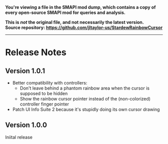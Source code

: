 **You're viewing a file in the SMAPI mod dump, which contains a copy of every open-source SMAPI mod
for queries and analysis.**

**This is _not_ the original file, and not necessarily the latest version.**  
**Source repository: https://github.com/jltaylor-us/StardewRainbowCursor**

----


# Release Notes

## Version 1.0.1

* Better compatibility with controllers:
    - Don't leave behind a phantom rainbow area when the cursor is supposed to be hidden
    - Show the rainbow cursor pointer instead of the (non-colorized) controller finger pointer
* Patch UI Info Suite 2 because it's stupidly doing its own cursor drawing

## Version 1.0.0

Iniital release
